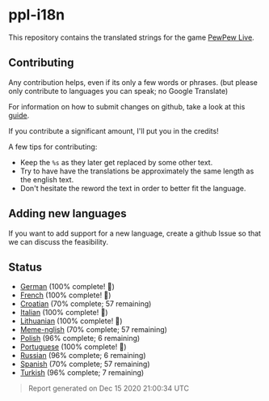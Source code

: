 [//]: # "This file is automatically generated by generate_readme.py"
# ppl-i18n
This repository contains the translated strings for the game [PewPew Live](https://pewpew.live).
## Contributing
Any contribution helps, even if its only a few words or phrases.
(but please only contribute to languages you can speak; no Google Translate)

For information on how to submit changes on github, take a look at this [guide](https://docs.github.com/en/free-pro-team@latest/github/managing-files-in-a-repository/editing-files-in-another-users-repository).

If you contribute a significant amount, I'll put you in the credits!

A few tips for contributing:
* Keep the `%s` as they later get replaced by some other text.
* Try to have have the translations be approximately the same length as the english text.
* Don't hesitate the reword the text in order to better fit the language.
## Adding new languages
If you want to add support for a new language, create a github Issue so that we can discuss
the feasibility.
## Status
* [German](/translations/deu.po) (100% complete! 🎉)
* [French](/translations/fra.po) (100% complete! 🎉)
* [Croatian](/translations/hrv.po) (70% complete; 57 remaining)
* [Italian](/translations/ita.po) (100% complete! 🎉)
* [Lithuanian](/translations/lit.po) (100% complete! 🎉)
* [Meme-nglish](/translations/meme.po) (70% complete; 57 remaining)
* [Polish](/translations/pol.po) (96% complete; 6 remaining)
* [Portuguese](/translations/por.po) (100% complete! 🎉)
* [Russian](/translations/rus.po) (96% complete; 6 remaining)
* [Spanish](/translations/spa.po) (70% complete; 57 remaining)
* [Turkish](/translations/tur.po) (96% complete; 7 remaining)
> Report generated on Dec 15 2020 21:00:34 UTC